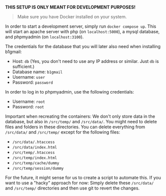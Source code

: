 **THIS SETUP IS ONLY MEANT FOR DEVELOPMENT PURPOSES!**

> Make sure you have Docker installed on your system.

In order to start a development server, simply run `docker compose up`. This will start an apache server with php (on `localhost:5000`), a mysql database, and phpmyadmin (on `localhost:3100`).

The credentials for the database that you will later also need when installing b1gmail:
- Host: `db` (Yes, you don't need to use any IP address or similar. Just `db` is sufficient.)
- Database name: `b1gmail`
- Username: `user`
- Password: `password`

In order to log in to phpmyadmin, use the following credentials:
- Username: `root`
- Password: `root`

Important when recreating the containers: We don't only store data in the database, but also in `/src/temp/` and `/src/data/`. You might need to delete files and folders in these directories. You can delete everything from `/src/data/` and `/src/temp/` except for the following files:
- `/src/data/.htaccess`
- `/src/data/index.html`
- `/src/temp/.htaccess`
- `/src/temp/index.html`
- `/src/temp/cache/dummy`
- `/src/temp/session/dummy`

For the future, it might sense for us to create a script to automate this. If you want to use a "hacky" approach for now: Simply delete these `/src/data/` and `/src/temp/` directories and then use git to revert the changes.
